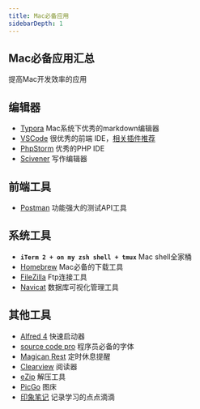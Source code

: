 ```yaml
---
title: Mac必备应用
sidebarDepth: 1
---
```

## Mac必备应用汇总
提高Mac开发效率的应用

## 编辑器
* [Typora](https://www.typora.io/) Mac系统下优秀的markdown编辑器
* [VSCode](https://code.visualstudio.com/) 很优秀的前端 IDE，[相关插件推荐](./Vscode必备插件.md)
* [PhpStorm](https://www.jetbrains.com/phpstorm/) 优秀的PHP IDE
* [Scivener](https://www.literatureandlatte.com/scrivener/overview) 写作编辑器

## 前端工具
* [Postman](https://www.getpostman.com/) 功能强大的测试API工具

## 系统工具
* **`iTerm 2 + on my zsh shell + tmux`** Mac shell全家桶
* [Homebrew](https://brew.sh/) Mac必备的下载工具
* [FileZilla](https://filezilla-project.org/) Ftp连接工具
* [Navicat](https://www.navicat.com.cn/products) 数据库可视化管理工具

## 其他工具
* [Alfred 4](https://www.alfredapp.com/whats-new/) 快速启动器
* [source code pro](https://adobe-fonts.github.io/source-code-pro/) 程序员必备的字体
* [Magican Rest](https://apps.apple.com/cn/app/magicanrest/id634255909?mt=12) 定时休息提醒
* [Clearview](https://www.thecanoesoft.com/clearview/) 阅读器
* [eZip](https://ezip.awehunt.com/) 解压工具
* [PicGo](https://github.com/Molunerfinn/PicGo/releases) 图床
* [印象笔记](https://www.yinxiang.com/) 记录学习的点点滴滴